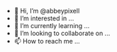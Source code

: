 - 👋 Hi, I’m @abbeypixell
- 👀 I’m interested in ...
- 🌱 I’m currently learning ...
- 💞️ I’m looking to collaborate on ...
- 📫 How to reach me ...

<!---
abbeypixell/abbeypixell is a ✨ special ✨ repository because its `README.md` (this file) appears on your GitHub profile.
You can click the Preview link to take a look at your changes.
--->
